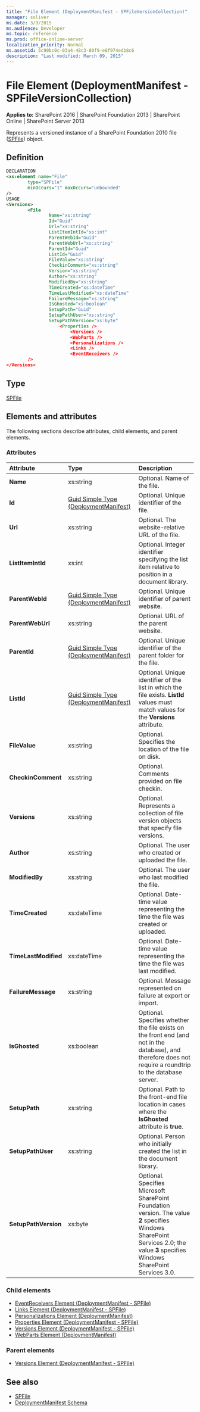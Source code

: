 ```yaml
---
title: "File Element (DeploymentManifest - SPFileVersionCollection)"
manager: soliver
ms.date: 3/9/2015
ms.audience: Developer
ms.topic: reference
ms.prod: office-online-server
localization_priority: Normal
ms.assetid: 5c90bc0c-03a4-48c3-80f9-e8f974edb8c6
description: "Last modified: March 09, 2015"
---
```


# File Element (DeploymentManifest - SPFileVersionCollection)

**Applies to:** SharePoint 2016 | SharePoint Foundation 2013 | SharePoint Online | SharePoint Server 2013 
  
Represents a versioned instance of a SharePoint Foundation 2010 file ([SPFile](https://msdn.microsoft.com/library/Microsoft.SharePoint.SPFile.aspx)) object. 

## Definition

```XML
DECLARATION
<xs:element name="File" 
        type="SPFile" 
        minOccurs="1" maxOccurs="unbounded" 
/>
USAGE
<Versions>
        <File
                Name="xs:string"
                Id="Guid"
                Url="xs:string"
                ListItemIntId="xs:int"
                ParentWebId="Guid"
                ParentWebUrl="xs:string"
                ParentId="Guid"
                ListId="Guid"
                FileValue="xs:string"
                CheckinComment="xs:string"
                Version="xs:string"
                Author="xs:string"
                ModifiedBy="xs:string"
                TimeCreated="xs:dateTime"
                TimeLastModified="xs:dateTime"
                FailureMessage="xs:string"
                IsGhosted="xs:boolean"
                SetupPath="Guid"
                SetupPathUser="xs:string"
                SetupPathVersion="xs:byte"
                    <Properties />
                        <Versions />
                        <WebParts />
                        <Personalizations />
                        <Links />
                        <EventReceivers />
        />
</Versions>
```

## Type

[SPFile](https://msdn.microsoft.com/library/Microsoft.SharePoint.SPFile.aspx)
  
## Elements and attributes

The following sections describe attributes, child elements, and parent elements.

### Attributes

|**Attribute**|**Type**|**Description**|
|:-----|:-----|:-----|
|**Name** <br/> |xs:string  <br/> |Optional. Name of the file.  <br/> |
|**Id** <br/> |[Guid Simple Type (DeploymentManifest)](guid-simple-type-deploymentmanifest.md) <br/> |Optional. Unique identifier of the file.  <br/> |
|**Url** <br/> |xs:string  <br/> |Optional. The website-relative URL of the file.  <br/> |
|**ListItemIntId** <br/> |xs:int  <br/> |Optional. Integer identifier specifying the list item relative to position in a document library.  <br/> |
|**ParentWebId** <br/> |[Guid Simple Type (DeploymentManifest)](guid-simple-type-deploymentmanifest.md) <br/> |Optional. Unique identifier of parent website.  <br/> |
|**ParentWebUrl** <br/> |xs:string  <br/> |Optional. URL of the parent website.  <br/> |
|**ParentId** <br/> |[Guid Simple Type (DeploymentManifest)](guid-simple-type-deploymentmanifest.md) <br/> |Optional. Unique identifier of the parent folder for the file.  <br/> |
|**ListId** <br/> |[Guid Simple Type (DeploymentManifest)](guid-simple-type-deploymentmanifest.md) <br/> |Optional. Unique identifier of the list in which the file exists. **ListId** values must match values for the **Versions** attribute.  <br/> |
|**FileValue** <br/> |xs:string  <br/> |Optional. Specifies the location of the file on disk.  <br/> |
|**CheckinComment** <br/> |xs:string  <br/> |Optional. Comments provided on file checkin.  <br/> |
|**Versions** <br/> |xs:string  <br/> |Optional. Represents a collection of file version objects that specify file versions.  <br/> |
|**Author** <br/> |xs:string  <br/> |Optional. The user who created or uploaded the file.  <br/> |
|**ModifiedBy** <br/> |xs:string  <br/> |Optional. The user who last modified the file.  <br/> |
|**TimeCreated** <br/> |xs:dateTime  <br/> |Optional. Date-time value representing the time the file was created or uploaded.  <br/> |
|**TimeLastModified** <br/> |xs:dateTime  <br/> |Optional. Date-time value representing the time the file was last modified.  <br/> |
|**FailureMessage** <br/> |xs:string  <br/> |Optional. Message represented on failure at export or import.  <br/> |
|**IsGhosted** <br/> |xs:boolean  <br/> |Optional. Specifies whether the file exists on the front end (and not in the database), and therefore does not require a roundtrip to the database server.  <br/> |
|**SetupPath** <br/> |xs:string  <br/> |Optional. Path to the front-end file location in cases where the **IsGhosted** attribute is **true**.  <br/> |
|**SetupPathUser** <br/> |xs:string  <br/> |Optional. Person who initially created the list in the document library.  <br/> |
|**SetupPathVersion** <br/> |xs:byte  <br/> |Optional. Specifies Microsoft SharePoint Foundation version. The value **2** specifies Windows SharePoint Services 2.0; the value **3** specifies Windows SharePoint Services 3.0.  <br/> |
   
### Child elements

- [EventReceivers Element (DeploymentManifest - SPFile)](eventreceivers-element-deploymentmanifestspfile.md) 
- [Links Element (DeploymentManifest - SPFile)](links-element-deploymentmanifestspfile.md)
- [Personalizations Element (DeploymentManifest)](personalizations-element-deploymentmanifest.md) 
- [Properties Element (DeploymentManifest - SPFile)](properties-element-deploymentmanifestspfile.md) 
- [Versions Element (DeploymentManifest - SPFile)](versions-element-deploymentmanifestspfile.md) 
- [WebParts Element (DeploymentManifest)](webparts-element-deploymentmanifest.md) 
   
### Parent elements

- [Versions Element (DeploymentManifest - SPFile)](versions-element-deploymentmanifestspfile.md)
   
## See also

- [SPFile](https://msdn.microsoft.com/library/Microsoft.SharePoint.SPFile.aspx)
- [DeploymentManifest Schema](deploymentmanifest-schema.md)

